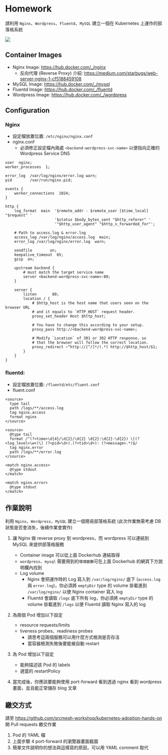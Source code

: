 # Homework

請利用 `Nginx`、`Wordpress`、`Fluentd`、`MySQL` 建立一個在 Kubernetes 上運作的部落格系統

![](./assets/hw.png)

## Container Images

* Nginx Image: https://hub.docker.com/_/nginx
  * 反向代理 (Reverse Proxy) 介紹: https://medium.com/starbugs/web-server-nginx-1-cf5188459108
* MySQL Image: https://hub.docker.com/_/mysql
* Fluentd Image: https://hub.docker.com/_/fluentd
* Wordpress Image: https://hub.docker.com/_/wordpress

## Configuration

### Nginx
  * 設定檔放置位置: `/etc/nginx/nginx.conf`
  * nginx.conf
    * 必須修正設定檔內兩處 `<backend-wordpress-svc-name>` 以便指向正確的 Wordpress Service DNS
```
user  nginx;
worker_processes  1;

error_log  /var/log/nginx/error.log warn;
pid        /var/run/nginx.pid;

events {
    worker_connections  1024;
}

http {
    log_format  main  '$remote_addr - $remote_user [$time_local] "$request" '
                      '$status $body_bytes_sent "$http_referer" '
                      '"$http_user_agent" "$http_x_forwarded_for"';

    # Path to access.log & error.log
    access_log /var/log/nginx/access.log  main;
    error_log /var/log/nginx/error.log  warn;

    sendfile        on;
    keepalive_timeout  65;
    gzip  on;

    upstream backend {
        # must match the target service name
        server <backend-wordpress-svc-name>:80;
    }

    server {
        listen       80;
        location / {
            # $http_host is the host name that users seen on the browser URL
            # and it equals to `HTTP_HOST` request header.
            proxy_set_header Host $http_host;

            # You have to change this according to your setup.
            proxy_pass http://<backend-wordpress-svc-name>;

            # Modify `Location` of 301 or 302 HTTP response, so
            # that the browser will follow the correct location.
            proxy_redirect ~^http://[^/]*/(.*) http://$http_host/$1;
        }
    }
}
```

### fluentd:
  * 設定檔放置位置: `/fluentd/etc/fluent.conf`
  * fluent.conf
```
<source>
  type tail
  path /logs/**/access.log
  tag nginx.access
  format nginx
</source>

<source>
  @type tail
  format /^(?<time>\d{4}/\d{2}/\d{2} \d{2}:\d{2}:\d{2}) \[(?<log_level>\w+)\] (?<pid>\d+).(?<tid>\d+): (?<message>.*)$/
  tag nginx.error
  path /logs/**/error.log
</source>

<match nginx.access>
  @type stdout
</match>

<match nginx.error>
  @type stdout
</match>
```

## 作業說明

利用 `Nginx`、`Wordpress`、`MySQL` 建立一個簡易部落格系統 (此次作業無需考慮 DB 狀態是否會消失，後續作業會實作)

1. 讓 Nginx 做 reverse proxy 到 wordpress，而 wordpress 可以連結到 MySQL 來提供部落格服務
    * Container image 可以從上面 Dockerhub 連結取得
    * `wordpress`、`mysql` 需要用到的`環境變數`可在上面 Dockerhub 的網頁下方說明欄內找到
    * Log volume
      * Nginx 會把運作時的 Log 寫入到 `/var/log/nginx/` 底下 (`access.log` 與 `error.log`)，你必須將 `emptyDir` type 的 volume 掛載進到 `/var/log/nginx/` 以便 Nginx container 寫入 log
      * Fluentd 會讀取 `/logs` 底下所有 log，你必須將 `emptyDir` type 的 volume 掛載進到 `/logs` 以便 Fluentd 讀取 Nginx 寫入的 log

2. 為兩個 Pod 增加以下設定
    * resource requests/limits
    * liveness probes、readiness probes
        * 請思考這兩個服務可以用什麼方式檢測是否存活
        * 當容器檢測失敗後要能被自動 restart

3. 為 Pod 增加以下設定
    * 能夠描述該 Pod 的 labels
    * 適當的 restartPolicy

4. 當完成後，你應該要能夠使用 port-forward 看到透過 nginx 看到 wordpress 畫面，並且能正常儲存 blog 文章

## 繳交方式

請至 https://github.com/srcmesh-workshop/kubernetes-adoption-hands-on 開 Pull requests 繳交作業

1. Pod 的 YAML 檔
2. 上面步驟 4 port-forward 的瀏覽器畫面截圖
3. 簡單文件說明你的想法與這樣寫的原因，可以用 YAML comment 取代
